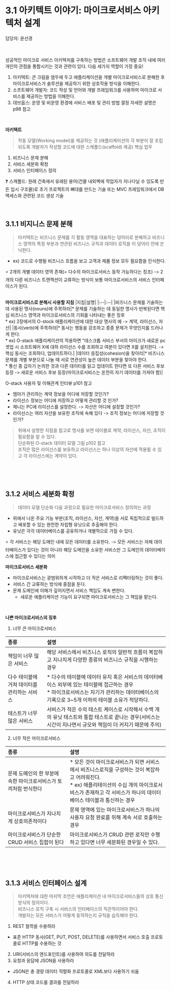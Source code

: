 # 3.1 아키텍트 이야기: 마이크로서비스 아키텍처 설계
담당자: 윤선경
</br>
</br>
</br>



성공적인 마이크로 서비스 아키텍처를 구축하는 방법은 소프트웨어 개발 조직 내에 여러 개인의 관점을 통합시키는 것과 관련이 있다.
다음 세가지 역할이 가장 중요!
1. 아키텍트: 큰 크림을 염두에 두고 애플리케이션을 개별 마이크로서비스로 분해한 후 마이크로서비스가 솔루션을 제공하기 위한 상호작용 방식을 이해한다.
2. 소프트웨어 개발자: 코드 작성 및 언어와 개발 프레임워크를 사용하여 마이크로 서비스를 제공하는 방법을 이해한다.
3. 데브옵스: 운영 및 비운영 환경에 서비스 배포 및 관리 방법 결정
자세한 설명은 p98 참고
</br>

**아키텍트**
>  작동 모델(Working model)을 제공하는 것 (애플리케이션의 각 부분이 잘 조립되도록 개발자가 작성할 코드에 대한 스캐폴드(scaffold) 제공)
핵심 업무
1. 비즈니스 문제 분해
2. 서비스 세분화 확정
3. 서비스 인터페이스 정의 </br>

:question: 스캐폴드: 원래 건축에서 유래된 용어(건물 내외벽에 작업자가 지나다닐 수 있도록 만든 임시 구조물)로 초기 프로젝트의 뼈대를 만드는 기술 또는 MVC 프레임워크에서 DB액세스와 관련된 코드 생성 기술
</br>
</br>
</br>

## 3.1.1 비지니스 문제 분해
> 아키텍트는 비즈니스 문제를 각 활동 영역을 대표하는 덩어리로 분해하고 비즈니스 영역의 특정 부분과 연관된 비즈니스 규칙과 데이터 로직을 이 덩어리 안에 은닉한다.
* ex) 코드로 수행될 비즈니스 흐름을 보고 고객과 제품 정보 모두 필요함을 인식한다.</br>

⭐ 2개의 개별 데이터 영역 존재(= 다수의 마이크로서비스 동작 가능하다는 징조) -> 2개의 다른 비즈니스 트랜잭션이 교류하는 방식이 보통 마이크로서비스의 서비스 인터페이스가 된다.
</br>
</br>

**마이크로서비스로 분해시 사용할 지침**
|지침|설명|
|:--|:--|
|비즈니스 문제를 기술하는 데 사용된 명사(nouns)에 주목하라|* 문제를 기술하는 데 동일한 명사가 반복된다면 핵심 비즈니스 영역과 마이크로서비스의 기회를 나타내는 좋은 징후</br> * ex) 2장에서의 O-stock 애플리케이션에 대한 대상 명사의 예 -> 계약, 라이선스, 자산|
|동사(verb)에 주목하라|* 동사는 행동을 강조하고 종종 문제가 무엇인지를 드러나게 한다.</br> * ex) O-stack 애플리케이션의 적용하면 "데스크톱 서비스 부서의 마이크가 새로운 pc 셋업 시 소프트웨어 X에 대하 라이선스 수를 조회하고 여분이 있다면 X를 설치한다.  -> 핵심 동사는 조회하다, 업데이트하다.|
|데이터 응집성(cohesion)을 찾아라|* 비즈니스 문제를 개별 부분으로 나눌 때 서로 연관성이 높은 데이터 부분을 찾아야 한다.</br> * 통신 중 갑자기 논의한 것과 다른 데이터를 읽고 업데이트 한다면 또 다른 서비스 후보 등장 -> 새로운 서비스 후보 등장(마이크로서비스는 온전히 자기 데이터를 가져야 함)|
</br>

O-stack 사용자 및 이해관계 인터뷰 p101 참고
* 엠마가 관리하는 계약 정보을 어디에 저장할 것인가?
* 라이선스 정보는 어디에 저장하고 어떻게 관리할 것 인가?
* 제니는 PC에 라이선스를 설정한다. -> 자산은 어디에 설정할 것인가?
* 라이선스는 여러 자산을 보유한 조직에 속해 있다 -> 조직 정보는 어디에 저장할 것인가?
> 위에서 설명한 지침을 참고로 명사를 보면 테이블로 계약, 라이선스, 자산, 조직이 필요함을 알 수 있다.</br>
> 단순화된 O-stack 데이터 모델 그림 p102 참고</br>
> 조직은 많은 라이선스를 보유하고 라이선스는 하나 이상의 자산에 적용될 수 있고 각 라이선스에는 계약이 있다.
</br>
</br>
</br>

## 3.1.2 서비스 세분화 확정
> 데이터 모델 단순화 다음 과정으로 필요한 마이크로서비스 정의하는 과정
* 위에서 나온 주요 기능 부분(조직, 라이선스, 자산, 계약)을 서로 독립적으로 빌드하고 배포할 수 있는 완전한 자립형 유닛으로 추출해야 한다.
* 유닛은 각각 데이터베이스를 공유하거나 개별적으로 가질 수 있다.</br>

:star: 각 서비스는 해당 도메인 내에 모든 데이터를 소유한다. -> 모든 서비스는 자체 데이터베이스가 있다는 것이 아니라 해당 도메인을 소유한 서비스만 그 도메인의 데이터베이스에 접근할 수 있다는 의미
</br>

**마이크로서비스 세분화**
* 마이크로서비스는 광범위하게 시작하고 더 작은 서비스로 리팩터링하는 것이 좋다.
* 서비스 간 교류하는 방식에 중점을 둔다.
* 문제 도메인에 이해가 깊어지면서 서비스 책임도 계속 변한다.
  * 새로운 애플리케이션 기능이 요구되면 마이크로서비스는 그 책임을 맡는다.
</br>

**나쁜 마이크로서비스의 징후**
1. 너무 큰 마이크로서비스</br>

|종류|설명|
|:--|:--|
|책임이 너무 많은 서비스|해당 서비스에서 비즈니스 로직의 일반적 흐름이 복잡하고 지나치게 다양한 종류의 비즈니스 규칙을 시행하는 경우|
|다수 테이블에 거쳐 데이터를 관리하는 서비스|* 다수의 테이블에 데이터 유지 혹은 서비스의 데이터베이스 외부에 있는 테이블에 접근하는 경우</br> * 마이크로서비스는 자기가 관리하는 데이터베이스의 기록으로 3~5개 이하의 테이블 소유가 적당하다.|
|테스트가 너무 많은 서비스|서비스가 적은 수의 테스트 케이스로 시작해서 수백 개의 유닛 테스트와 통합 테스트로 끝나는 경우(서비스는 시간이 지나면서 규모와 책임이 더 커지기 때문에 주의)|
2. 너무 작은 마이크로서비스</br>

|종류|설명|
|:--|:--|
|문제 도메인의 한 부분에 속한 마이크로서비스가 토끼처럼 번식한다|* 모든 것이 마이크로서비스가 되면 서비스에서 비즈니스로직을 구성하는 것이 복잡하고 어려워진다.</br> * ex) 애플리테이션의 수십 개의 마이크로서비스가 존재하고 각 서비스가 하나의 데이터베이스 테이블과 통신하는 경우|
|마이크로서비스가 지나치게 상호의존적이다|문제 영역에 있는 마이크로서비스가 하나의 사용자 요청 완료를 위해 계속 서로 호출하는 경우|
|마이크로서비스가 단순한 CRUD 서비스 집합이 된다|마이크로서비스가 CRUD 관련 로직만 수행하고 있다면 너무 세분화된 경우일 수 있다.|
</br>
</br>
</br>

## 3.1.3 서비스 인터페이스 설계
> 아키텍처에 대한 마지막 조언은 애플리케이션 내 마이크로서비스들의 상호 통신 방식의 정의이다.</br>
> 비즈니스 로직 구축 시 서비스의 인터페이스의 직관적이어야 한다.</br>
> 개발자는 모든 서비스가 어떻게 동작하는지 규칙을 습득해야 한다.</br>

1. REST 철학을 수용하라
  * 표준 HTTP 동사(GET, PUT, POST, DELETE)를 사용하면서 서비스 호출 프로토콜로 HTTP를 수용하는 것
2. URI(서비스의 엔드포인트)를 사용하여 의도를 전달하라
3. 요청과 응답에 JSON을 사용하라
  * JSON은 총 경량 데이터 직렬화 프로토콜로 XML보다 사용하기 쉬움
4. HTTP 상태 코드를 결과를 전달하라


